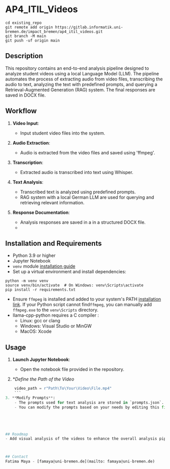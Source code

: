 # AP4_ITIL_Videos




```
cd existing_repo
git remote add origin https://gitlab.informatik.uni-bremen.de/impact_bremen/ap4_itil_videos.git
git branch -M main
git push -uf origin main
```



## Description
This repository contains an end-to-end analysis pipeline designed to analyze student videos using a local Language Model (LLM). The pipeline automates the process of extracting audio from video files, transcribing the audio to text, analyzing the text with predefined prompts, and querying a Retrieval-Augmented Generation (RAG) system. The final responses are saved in DOCX file.

## Workflow

1. **Video Input**:
    - Input student video files into the system.

2. **Audio Extraction**:
    - Audio is extracted from the video files and saved using 'ffmpeg'.

3. **Transcription**:
    - Extracted audio is transcribed into text using Whisper.

4. **Text Analysis**:
    - Transcribed text is analyzed using predefined prompts.
    - RAG system with a local German LLM are used for querying and retrieving relevant information.

5. **Response Documentation**:
    - Analysis responses are saved in a in a structured DOCX file.
    - 


## Installation and Requirements

- Python 3.9 or higher
- Jupyter Notebook
- `venv` module [installation guide](https://virtualenv.pypa.io/en/latest/installation.html)
- Set up a virtual environment and install dependencies:
```
python -m venv venv
source venv/bin/activate  # On Windows: venv\Scripts\activate
pip install -r requirements.txt
```
- Ensure `ffmpeg` is installed and added to your system's PATH [installation link](https://ffmpeg.org/download.html). If your Python script cannot find`ffmpeg`, you can manually add `ffmpeg.exe` to the `venv\Scripts` directory.
- llama-cpp-python requires a C compiler :
  - Linux: gcc or clang
  - Windows: Visual Studio or MinGW
  - MacOS: Xcode


## Usage

1. **Launch Jupyter Notebook**:
    - Open the notebook file provided in the repository.

2. **Define the Path of the Video*

```python
    video_path = r"Path\To\Your\Video\File.mp4"
    ```
3. **Modify Prompts**:
    - The prompts used for text analysis are stored in `prompts.json`.
    - You can modify the prompts based on your needs by editing this file.





## Roadmap
- Add visual analysis of the videos to enhance the overall analysis pipeline.



## Contact
Fatima Maya - [famaya@uni-bremen.de](mailto: famaya@uni-bremen.de)



